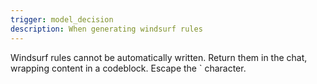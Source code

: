 ```yaml
---
trigger: model_decision
description: When generating windsurf rules
---
```


Windsurf rules cannot be automatically written. Return them in the chat, wrapping content in a codeblock. Escape the ` character.